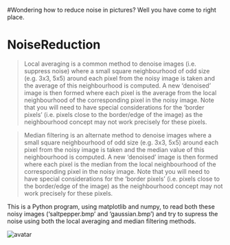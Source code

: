 #Wondering how to reduce noise in pictures? Well you have come to right place.


# NoiseReduction

> Local averaging is a common method to denoise images (i.e. suppress noise) where a small square neighbourhood of odd size (e.g. 3x3, 5x5) around each pixel from the noisy image is taken and the average of this neighbourhood is computed. A new ‘denoised’ image is then formed where each pixel is the average from the local neighbourhood of the corresponding pixel  in  the  noisy  image.  Note  that  you  will  need  to  have  special  considerations  for  the ‘border pixels’ (i.e. pixels close  to  the  border/edge  of  the  image)  as  the  neighbourhood concept may not work precisely for these pixels. 

> Median filtering is an alternate method to denoise images where a small square neighbourhood of odd size (e.g. 3x3, 5x5) around each pixel from the noisy image is taken and the median value of this neighbourhood is computed. A new ‘denoised’ image is then formed where each pixel is the median from the local neighbourhood of the corresponding pixel  in  the  noisy  image.  Note  that  you  will  need  to  have  special  considerations  for  the ‘border pixels’ (i.e. pixels close to the border/edge of the image) as the neighbourhood concept may not work precisely for these pixels.

This is a Python program, using matplotlib and numpy, to read both these noisy images (‘saltpepper.bmp’ and ‘gaussian.bmp’) and try to supress the noise using both the local averaging and median filtering methods.

![avatar](http://api.jovel.net/show.png)
